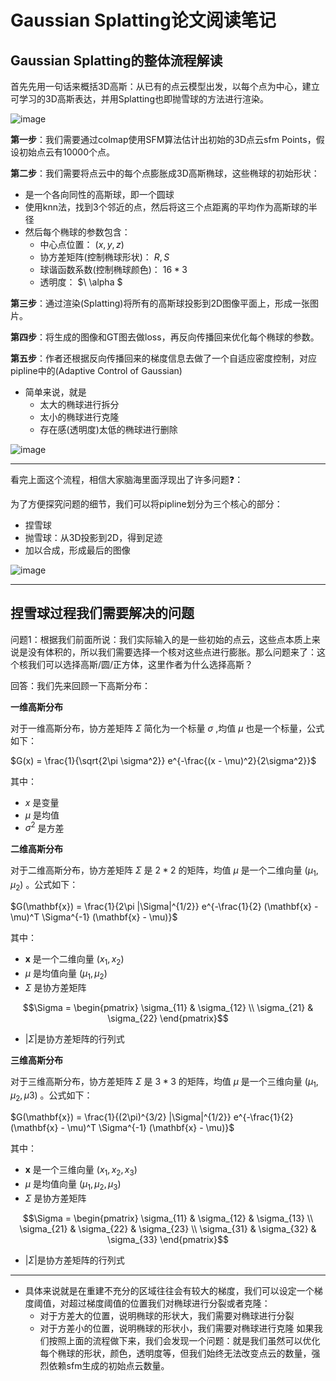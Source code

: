 # Gaussian Splatting论文阅读笔记

## Gaussian Splatting的整体流程解读

首先先用一句话来概括3D高斯：从已有的点云模型出发，以每个点为中心，建立可学习的3D高斯表达，并用Splatting也即抛雪球的方法进行渲染。

![image](https://github.com/user-attachments/assets/ce66fe71-31e7-4cbd-a9d5-dfa565a145b1)

**第一步**：我们需要通过colmap使用SFM算法估计出初始的3D点云sfm Points，假设初始点云有10000个点。

**第二步**：我们需要将点云中的每个点膨胀成3D高斯椭球，这些椭球的初始形状：

- 是一个各向同性的高斯球，即一个圆球
- 使用knn法，找到3个邻近的点，然后将这三个点距离的平均作为高斯球的半径
- 然后每个椭球的参数包含：
  * 中心点位置： $(x, y, z)$
  * 协方差矩阵(控制椭球形状)： $R, S$
  * 球谐函数系数(控制椭球颜色)： $16*3$
  * 透明度： $\ \alpha \$

**第三步**：通过渲染(Splatting)将所有的高斯球投影到2D图像平面上，形成一张图片。

**第四步**：将生成的图像和GT图去做loss，再反向传播回来优化每个椭球的参数。

**第五步**：作者还根据反向传播回来的梯度信息去做了一个自适应密度控制，对应pipline中的(Adaptive Control of Gaussian)

- 简单来说，就是
  * 太大的椭球进行拆分
  * 太小的椭球进行克隆
  * 存在感(透明度)太低的椭球进行删除

![image](https://github.com/user-attachments/assets/dec0c859-6aa6-4b67-b1b6-20206cc15b1f)

---

看完上面这个流程，相信大家脑海里面浮现出了许多问题❓：


为了方便探究问题的细节，我们可以将pipline划分为三个核心的部分：

- 捏雪球
- 抛雪球：从3D投影到2D，得到足迹
- 加以合成，形成最后的图像

![image](https://github.com/user-attachments/assets/04ddec5b-a795-46f9-9262-360869d3f36a)

---
## 捏雪球过程我们需要解决的问题

问题1：根据我们前面所说：我们实际输入的是一些初始的点云，这些点本质上来说是没有体积的，所以我们需要选择一个核对这些点进行膨胀。那么问题来了：这个核我们可以选择高斯/圆/正方体，这里作者为什么选择高斯？

回答：我们先来回顾一下高斯分布：

**一维高斯分布**

对于一维高斯分布，协方差矩阵 $\Sigma$ 简化为一个标量 $\sigma$ ,均值 $\mu$ 也是一个标量，公式如下： 

$G(x) = \frac{1}{\sqrt{2\pi \sigma^2}} e^{-\frac{(x - \mu)^2}{2\sigma^2}}$

其中：

- $x$ 是变量
- $\mu$ 是均值
- $\sigma^2$ 是方差

**二维高斯分布**

对于二维高斯分布，协方差矩阵 $\Sigma$ 是 $2*2$ 的矩阵，均值 $\mu$ 是一个二维向量 $(\mu_1, \mu_2)$ 。公式如下：

$G(\mathbf{x}) = \frac{1}{2\pi |\Sigma|^{1/2}} e^{-\frac{1}{2} (\mathbf{x} - \mu)^T \Sigma^{-1} (\mathbf{x} - \mu)}$

其中：

- $\mathbf{x}$ 是一个二维向量 $(x_1, x_2)$
- $\mu$ 是均值向量 $(\mu_1, \mu_2)$
- $\Sigma$ 是协方差矩阵

$$\Sigma = \begin{pmatrix}
\sigma_{11} & \sigma_{12} \\
\sigma_{21} & \sigma_{22}
\end{pmatrix}$$

- $|\Sigma|$是协方差矩阵的行列式

**三维高斯分布**

对于三维高斯分布，协方差矩阵 $\Sigma$ 是 $3*3$ 的矩阵，均值 $\mu$ 是一个三维向量 $(\mu_1, \mu_2, \mu3)$ 。公式如下：

$G(\mathbf{x}) = \frac{1}{(2\pi)^{3/2} |\Sigma|^{1/2}} e^{-\frac{1}{2} (\mathbf{x} - \mu)^T \Sigma^{-1} (\mathbf{x} - \mu)}$

其中：

- $\mathbf{x}$ 是一个三维向量 $(x_1, x_2, x_3)$
- $\mu$ 是均值向量 $(\mu_1, \mu_2, \mu_3)$
- $\Sigma$ 是协方差矩阵

$$\Sigma = \begin{pmatrix}
\sigma_{11} & \sigma_{12} & \sigma_{13} \\
\sigma_{21} & \sigma_{22} & \sigma_{23} \\
\sigma_{31} & \sigma_{32} & \sigma_{33}
\end{pmatrix}$$

- $|\Sigma|$是协方差矩阵的行列式

---

- 具体来说就是在重建不充分的区域往往会有较大的梯度，我们可以设定一个梯度阈值，对超过梯度阈值的位置我们对椭球进行分裂或者克隆：
  * 对于方差大的位置，说明椭球的形状大，我们需要对椭球进行分裂
  * 对于方差小的位置，说明椭球的形状小，我们需要对椭球进行克隆
如果我们按照上面的流程做下来，我们会发现一个问题：就是我们虽然可以优化每个椭球的形状，颜色，透明度等，但我们始终无法改变点云的数量，强烈依赖sfm生成的初始点云数量。



